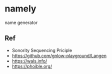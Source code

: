 # namely
name generator

## Ref
- Sonority Sequencing Priciple
- https://github.com/gnlow-playground/Langen
- https://wals.info/
- https://phoible.org/
